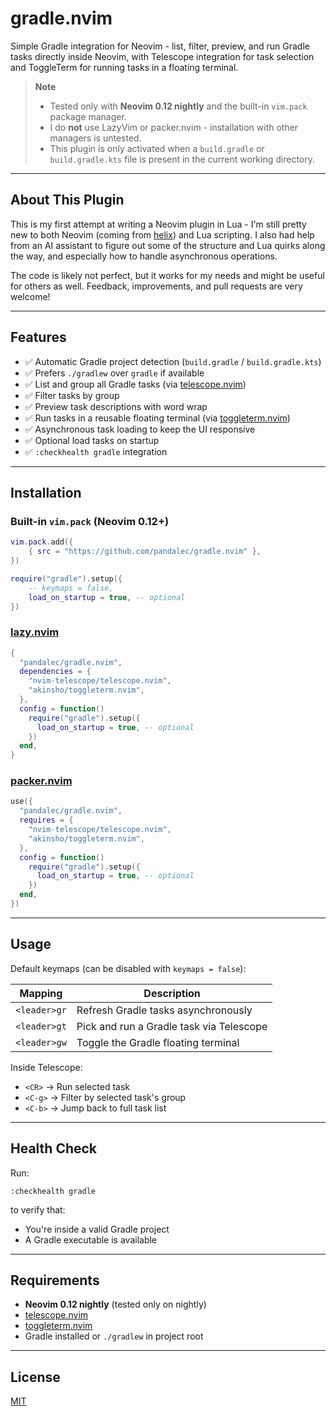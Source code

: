 # gradle.nvim

Simple Gradle integration for Neovim - list, filter, preview, and run Gradle tasks directly inside Neovim, with Telescope integration for task selection and ToggleTerm for running tasks in a floating terminal.

> **Note**
>
> - Tested only with **Neovim 0.12 nightly** and the built-in `vim.pack` package manager.
> - I do **not** use LazyVim or packer.nvim - installation with other managers is untested.
> - This plugin is only activated when a `build.gradle` or `build.gradle.kts` file is present in the current working directory.

---

## About This Plugin

This is my first attempt at writing a Neovim plugin in Lua - I'm still pretty new to both Neovim (coming from [helix](https://github.com/helix-editor/helix)) and Lua scripting. I also had help from an AI assistant to figure out some of the structure and Lua quirks along the way, and especially how to handle asynchronous operations.

The code is likely not perfect, but it works for my needs and might be useful for others as well. Feedback, improvements, and pull requests are very welcome!

---

## Features

- ✅ Automatic Gradle project detection (`build.gradle` / `build.gradle.kts`)
- ✅ Prefers `./gradlew` over `gradle` if available
- ✅ List and group all Gradle tasks (via [telescope.nvim](https://github.com/nvim-telescope/telescope.nvim))
- ✅ Filter tasks by group
- ✅ Preview task descriptions with word wrap
- ✅ Run tasks in a reusable floating terminal (via [toggleterm.nvim](https://github.com/akinsho/toggleterm.nvim))
- ✅ Asynchronous task loading to keep the UI responsive
- ✅ Optional load tasks on startup
- ✅ `:checkhealth gradle` integration

---

## Installation

### Built-in `vim.pack` (Neovim 0.12+)

```lua
vim.pack.add({
	{ src = "https://github.com/pandalec/gradle.nvim" },
})

require("gradle").setup({
	-- keymaps = false,
	load_on_startup = true, -- optional
})
```

### [lazy.nvim](https://github.com/folke/lazy.nvim)

```lua
{
  "pandalec/gradle.nvim",
  dependencies = {
    "nvim-telescope/telescope.nvim",
    "akinsho/toggleterm.nvim",
  },
  config = function()
    require("gradle").setup({
      load_on_startup = true, -- optional
    })
  end,
}
```

### [packer.nvim](https://github.com/wbthomason/packer.nvim)

```lua
use({
  "pandalec/gradle.nvim",
  requires = {
    "nvim-telescope/telescope.nvim",
    "akinsho/toggleterm.nvim",
  },
  config = function()
    require("gradle").setup({
      load_on_startup = true, -- optional
    })
  end,
})
```

---

## Usage

Default keymaps (can be disabled with `keymaps = false`):

| Mapping      | Description                              |
| ------------ | ---------------------------------------- |
| `<leader>gr` | Refresh Gradle tasks asynchronously      |
| `<leader>gt` | Pick and run a Gradle task via Telescope |
| `<leader>gw` | Toggle the Gradle floating terminal      |

Inside Telescope:

- `<CR>` → Run selected task
- `<C-g>` → Filter by selected task's group
- `<C-b>` → Jump back to full task list

---

## Health Check

Run:

```
:checkhealth gradle
```

to verify that:

- You're inside a valid Gradle project
- A Gradle executable is available

---

## Requirements

- **Neovim 0.12 nightly** (tested only on nightly)
- [telescope.nvim](https://github.com/nvim-telescope/telescope.nvim)
- [toggleterm.nvim](https://github.com/akinsho/toggleterm.nvim)
- Gradle installed or `./gradlew` in project root

---

## License

[MIT](LICENSE)
